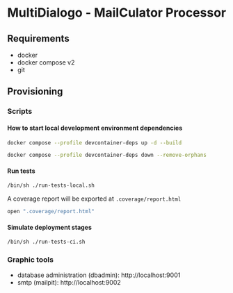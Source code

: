 # MultiDialogo - MailCulator Processor

## Requirements

- docker
- docker compose v2
- git

## Provisioning

### Scripts

#### How to start local development environment dependencies

```bash
docker compose --profile devcontainer-deps up -d --build
```

```bash
docker compose --profile devcontainer-deps down --remove-orphans
```

#### Run tests

```bash
/bin/sh ./run-tests-local.sh
```

A coverage report will be exported at `.coverage/report.html`

```bash
open ".coverage/report.html"
```

#### Simulate deployment stages

```bash
/bin/sh ./run-tests-ci.sh
```

### Graphic tools

- database administration (dbadmin): http://localhost:9001
- smtp (mailpit): http://localhost:9002
